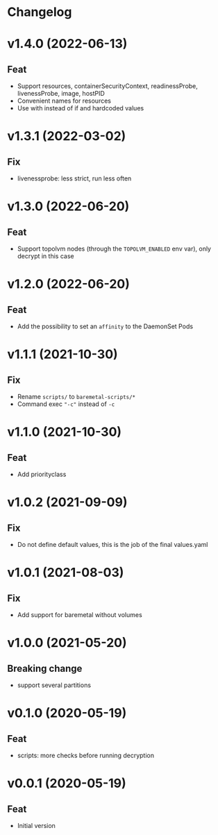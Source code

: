 # Changelog

# v1.4.0 (2022-06-13)
## Feat
- Support resources, containerSecurityContext, readinessProbe, livenessProbe, image, hostPID
- Convenient names for resources
- Use with instead of if and hardcoded values

# v1.3.1 (2022-03-02)
## Fix
- livenessprobe: less strict, run less often

# v1.3.0 (2022-06-20)
## Feat
- Support topolvm nodes (through the `TOPOLVM_ENABLED` env var), only decrypt in this case

# v1.2.0 (2022-06-20)
## Feat
- Add the possibility to set an `affinity` to the DaemonSet Pods

# v1.1.1 (2021-10-30)
## Fix
- Rename `scripts/` to `baremetal-scripts/*`
- Command exec `"-c"` instead of `-c`

# v1.1.0 (2021-10-30)
## Feat
- Add priorityclass

# v1.0.2 (2021-09-09)
## Fix
- Do not define default values, this is the job of the final values.yaml

# v1.0.1 (2021-08-03)
## Fix
- Add support for baremetal without volumes

# v1.0.0 (2021-05-20)
## Breaking change
- support several partitions

# v0.1.0 (2020-05-19)
## Feat
- scripts: more checks before running decryption

# v0.0.1 (2020-05-19)
## Feat
- Initial version

